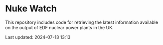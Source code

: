 # Nuke Watch

This repository includes code for retrieving the latest information available on the output of EDF nuclear power plants in the UK.

Last updated: 2024-07-13 13:13